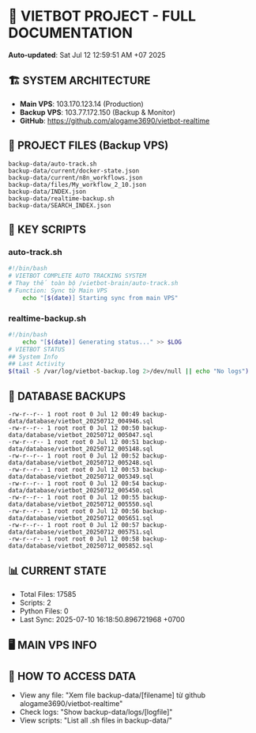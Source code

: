 # 🤖 VIETBOT PROJECT - FULL DOCUMENTATION
**Auto-updated**: Sat Jul 12 12:59:51 AM +07 2025

## 🏗️ SYSTEM ARCHITECTURE
- **Main VPS**: 103.170.123.14 (Production)
- **Backup VPS**: 103.77.172.150 (Backup & Monitor)
- **GitHub**: https://github.com/alogame3690/vietbot-realtime

## 📁 PROJECT FILES (Backup VPS)
```
backup-data/auto-track.sh
backup-data/current/docker-state.json
backup-data/current/n8n_workflows.json
backup-data/files/My_workflow_2_10.json
backup-data/INDEX.json
backup-data/realtime-backup.sh
backup-data/SEARCH_INDEX.json
```

## 🔧 KEY SCRIPTS
### auto-track.sh
```bash
#!/bin/bash
# VIETBOT COMPLETE AUTO TRACKING SYSTEM
# Thay thế toàn bộ /vietbot-brain/auto-track.sh
# Function: Sync từ Main VPS
    echo "[$(date)] Starting sync from main VPS"
```
### realtime-backup.sh
```bash
#!/bin/bash
    echo "[$(date)] Generating status..." >> $LOG
# VIETBOT STATUS
## System Info
## Last Activity
$(tail -5 /var/log/vietbot-backup.log 2>/dev/null || echo "No logs")
```

## 💾 DATABASE BACKUPS
```
-rw-r--r-- 1 root root 0 Jul 12 00:49 backup-data/database/vietbot_20250712_004946.sql
-rw-r--r-- 1 root root 0 Jul 12 00:50 backup-data/database/vietbot_20250712_005047.sql
-rw-r--r-- 1 root root 0 Jul 12 00:51 backup-data/database/vietbot_20250712_005148.sql
-rw-r--r-- 1 root root 0 Jul 12 00:52 backup-data/database/vietbot_20250712_005248.sql
-rw-r--r-- 1 root root 0 Jul 12 00:53 backup-data/database/vietbot_20250712_005349.sql
-rw-r--r-- 1 root root 0 Jul 12 00:54 backup-data/database/vietbot_20250712_005450.sql
-rw-r--r-- 1 root root 0 Jul 12 00:55 backup-data/database/vietbot_20250712_005550.sql
-rw-r--r-- 1 root root 0 Jul 12 00:56 backup-data/database/vietbot_20250712_005651.sql
-rw-r--r-- 1 root root 0 Jul 12 00:57 backup-data/database/vietbot_20250712_005751.sql
-rw-r--r-- 1 root root 0 Jul 12 00:58 backup-data/database/vietbot_20250712_005852.sql
```

## 📊 CURRENT STATE
- Total Files: 17585
- Scripts: 2
- Python Files: 0
- Last Sync: 2025-07-10 16:18:50.896721968 +0700

## 🖥️ MAIN VPS INFO


## 🚨 HOW TO ACCESS DATA
- View any file: "Xem file backup-data/[filename] từ github alogame3690/vietbot-realtime"
- Check logs: "Show backup-data/logs/[logfile]"
- View scripts: "List all .sh files in backup-data/"
